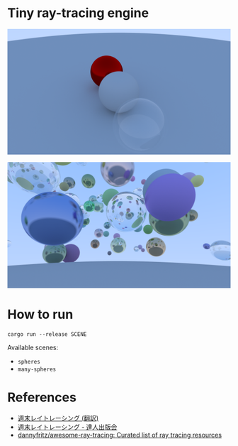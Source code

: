 # Tiny ray-tracing engine

![Spheres](./samples/spheres.png)

![Many Spheres](./samples/many-spheres.png)

# How to run

```shell
cargo run --release SCENE
```

Available scenes:
  - `spheres`
  - `many-spheres`

# References

- [週末レイトレーシング (翻訳)](https://inzkyk.xyz/ray_tracing_in_one_weekend/)
- [週末レイトレーシング - 達人出版会](https://tatsu-zine.com/books/ray-tracing-part1)
- [dannyfritz/awesome-ray-tracing: Curated list of ray tracing resources](https://github.com/dannyfritz/awesome-ray-tracing)
